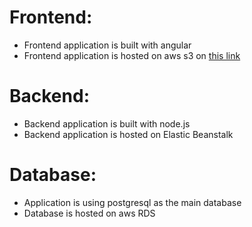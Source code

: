 # Frontend:
- Frontend application is built with angular
- Frontend application is hosted on aws s3 on [this link](http://elasticbeanstalk-us-east-1-298902872209.s3-website-us-east-1.amazonaws.com/home)

# Backend:
- Backend application is built with node.js
- Backend application is hosted on Elastic Beanstalk

# Database:
- Application is using postgresql as the main database
- Database is hosted on aws RDS
